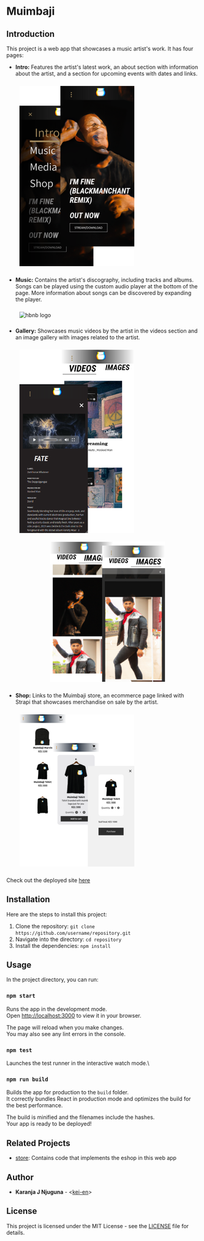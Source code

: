 # Muimbaji

## Introduction

This project is a web app that showcases a music artist's work. It has four pages:

- **Intro:** Features the artist's latest work, an about section with information about the artist, and a section for upcoming events with dates and links.
    <p align="start">
    <img src="./public/homepage-mobile.webp"
        alt="muimbaji intro page"
        width="300"
        style="padding: 10px"
    >
    </p>
- **Music:** Contains the artist's discography, including tracks and albums. Songs can be played using the custom audio player at the bottom of the page. More information about songs can be discovered by expanding the player.
    <p align="start">
    <img src="./public/muimbaji-music.gif"
        alt="hbnb logo"
        width="300"
        style="padding: 10px"
    >
    </p>
- **Gallery:** Showcases music videos by the artist in the videos section and an image gallery with images related to the artist.
    <p align="start">
    <img src="./public/videopage-mobile.webp"
        alt="muimbaji video page"
        width="300"
        style="padding: 10px"
    >
    <img src="./public/imagepage-mobile.webp"
        alt="muimbaji images page"
        width="300"
        style="padding: 10px; margin-left: 5rem;"
    >
    </p>
- **Shop:** Links to the Muimbaji store, an ecommerce page linked with Strapi that showcases merchandise on sale by the artist.
    <p align="start">
    <img src="./public/shoppage-mobile.webp"
        alt="muimbaji shop page"
        width="300"
        style="padding: 10px"
    >
    </p>

Check out the deployed site [here](https://muimbaji.vercel.app)

## Installation

Here are the steps to install this project:

1. Clone the repository: `git clone https://github.com/username/repository.git`
2. Navigate into the directory: `cd repository`
3. Install the dependencies: `npm install`

## Usage

In the project directory, you can run:

### `npm start`

Runs the app in the development mode.\
Open [http://localhost:3000](http://localhost:3000) to view it in your browser.

The page will reload when you make changes.\
You may also see any lint errors in the console.

### `npm test`

Launches the test runner in the interactive watch mode.\

### `npm run build`

Builds the app for production to the `build` folder.\
It correctly bundles React in production mode and optimizes the build for the best performance.

The build is minified and the filenames include the hashes.\
Your app is ready to be deployed!

## Related Projects

- [store](https://github.com/kei-en/store): Contains code that implements the eshop in this web app

## Author

- **Karanja J Njuguna** - <[kei-en](https://github.com/kei-en)>

## License

This project is licensed under the MIT License - see the [LICENSE](./LICENSE) file for details.

